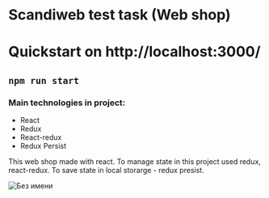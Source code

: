 Scandiweb test task (Web shop)
=====================
Quickstart on http://localhost:3000/
=====================
`npm run start`
-----------------------------------

### Main technologies in project:
* React
* Redux
* React-redux
* Redux Persist

This web shop made with react. To manage state in this project used redux, react-redux. To save state in local storarge - redux presist.

![Без имени](https://user-images.githubusercontent.com/65940501/147137420-de9a0d93-6db2-4836-b050-c8be9b438a36.jpg)
